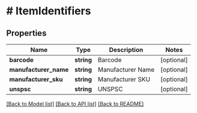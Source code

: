 # # ItemIdentifiers

## Properties

Name | Type | Description | Notes
------------ | ------------- | ------------- | -------------
**barcode** | **string** | Barcode | [optional]
**manufacturer_name** | **string** | Manufacturer Name | [optional]
**manufacturer_sku** | **string** | Manufacturer SKU | [optional]
**unspsc** | **string** | UNSPSC | [optional]

[[Back to Model list]](../../README.md#models) [[Back to API list]](../../README.md#endpoints) [[Back to README]](../../README.md)
